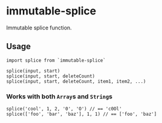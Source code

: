 # immutable-splice

Immutable splice function.

## Usage

```
import splice from `immutable-splice`

splice(input, start)
splice(input, start, deleteCount)
splice(input, start, deleteCount, item1, item2, ...)
```

### Works with both `Array`s and `String`s

```
splice('cool', 1, 2, '0', 'O') // == 'c0Ol'
splice(['foo', 'bar', 'baz'], 1, 1) // == ['foo', 'baz']
```
